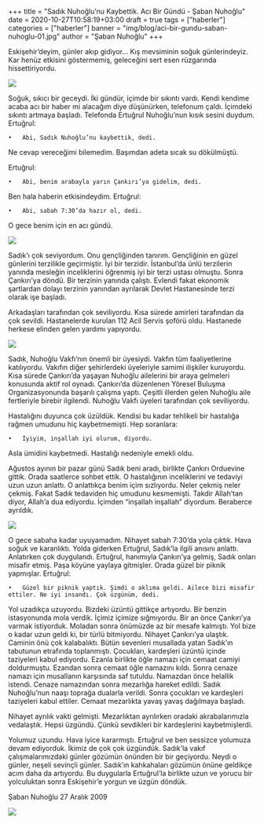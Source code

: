 +++
title = "Sadık Nuhoğlu’nu Kaybettik. Acı Bir Gündü - Şaban Nuhoğlu"
date = 2020-10-27T10:58:19+03:00
draft = true
tags = ["haberler"]
categories = ["haberler"]
banner = "img/blog/aci-bir-gundu-saban-nuhoglu-01.jpg"
author = "Şaban Nuhoğlu"
+++

Eskişehir’deyim, günler akıp gidiyor… Kış mevsiminin soğuk günlerindeyiz. Kar henüz etkisini göstermemiş, geleceğini sert esen rüzgarında hissettiriyordu.

![](img/blog/aci-bir-gundu-saban-nuhoglu-01.jpg)

Soğuk, sıkıcı bir geceydi. İki gündür, içimde bir sıkıntı vardı. Kendi kendime acaba acı bir haber mi alacağım diye düşünürken, telefonum çaldı. İçimdeki sıkıntı artmaya başladı. Telefonda Ertuğrul Nuhoğlu’nun kısık sesini duydum. Ertuğrul:

	•	Abi, Sadık Nuhoğlu’nu kaybettik, dedi.

Ne cevap vereceğimi bilemedim. Başımdan adeta sıcak su dökülmüştü. 

Ertuğrul:

	•	Abi, benim arabayla yarın Çankırı’ya gidelim, dedi.

Ben hala haberin etkisindeydim. Ertuğrul: 

	•	Abi, sabah 7:30’da hazır ol, dedi.

O gece benim için en acı gündü. 

![](img/blog/aci-bir-gundu-saban-nuhoglu-02.jpg)

Sadık’ı çok seviyordum. Onu gençliğinden tanırım. Gençliğinin en güzel günlerini terzilikle geçirmiştir. İyi bir terzidir. İstanbul’da ünlü terzilerin yanında mesleğin inceliklerini öğrenmiş iyi bir terzi ustası olmuştu. Sonra Çankırı’ya döndü. Bir terzinin yanında çalıştı. Evlendi fakat ekonomik şartlardan dolayı terzinin yanından ayrılarak Devlet Hastanesinde terzi olarak işe başladı. 

Arkadaşları tarafından çok seviliyordu. Kısa sürede amirleri tarafından da çok sevildi. Hastanelerde kurulan 112 Acil Servis şoförü oldu. Hastanede herkese elinden gelen yardımı yapıyordu.

![](img/blog/aci-bir-gundu-saban-nuhoglu-03.jpg)

Sadık, Nuhoğlu Vakfı’nın önemli bir üyesiydi. Vakfın tüm faaliyetlerine katılıyordu. Vakıfın diğer şehirlerdeki üyeleriyle samimi ilişkiler kuruyordu. Kısa sürede Çankırı’da yaşayan Nuhoğlu ailelerini bir araya gelmeleri konusunda aktif rol oynadı. Çankırı’da düzenlenen Yöresel Buluşma Organizasyonunda başarılı çalışma yaptı. Çeşitli illerden gelen Nuhoğlu aile fertleriyle birebir ilgilendi. Nuhoğlu Vakfı üyeleri tarafından çok seviliyordu. 

Hastalığını duyunca çok üzüldük. Kendisi bu kadar tehlikeli bir hastalığa rağmen umudunu hiç kaybetmemişti. Hep soranlara:

	•	İyiyim, inşallah iyi olurum, diyordu.

Asla ümidini kaybetmedi. Hastalığı nedeniyle emekli oldu. 

Ağustos ayının bir pazar günü Sadık beni aradı, birlikte Çankırı Orduevine gittik. Orada saatlerce sohbet ettik. O hastalığının inceliklerini ve tedaviyi uzun uzun anlattı. O anlattıkça benim içim sızlıyordu. Neler çekmiş neler çekmiş. Fakat Sadık tedaviden hiç umudunu kesmemişti. Takdir Allah’tan diyor, Allah’a dua ediyordu. İçimden “inşallah inşallah” diyordum. Beraberce ayrıldık. 

![](img/blog/aci-bir-gundu-saban-nuhoglu-04.jpg)

O gece sabaha kadar uyuyamadım. Nihayet sabah 7:30’da yola çıktık. Hava soğuk ve karanlıktı. Yolda giderken Ertuğrul, Sadık’la ilgili anısını anlattı. Anlatırken çok duygulandı. Ertuğrul, hanımıyla Çankırı’ya gelmiş, Sadık onları misafir etmiş. Paşa köyüne yaylaya gitmişler. Orada güzel bir piknik yapmışlar. Ertuğrul:

	•	Güzel bir piknik yaptık. Şimdi o aklıma geldi. Ailece bizi misafir ettiler. Ne iyi insandı. Çok üzgünüm, dedi.

Yol uzadıkça uzuyordu. Bizdeki üzüntü gittikçe artıyordu. Bir benzin istasyonunda mola verdik. İçimiz içimize sığmıyordu. Bir an önce Çankırı’ya varmak istiyorduk. Moladan sonra önümüzde az bir mesafe kalmıştı. Yol bize o kadar uzun geldi ki, bir türlü bitmiyordu. Nihayet Çankırı’ya ulaştık. Caminin önü çok kalabalıktı. Bütün sevenleri musallada yatan Sadık’ın tabutunun etrafında toplanmıştı. Çocukları, kardeşleri üzüntü içinde taziyeleri kabul ediyordu. Ezanla birlikte öğle namazı için cemaat camiyi doldurmuştu. Ezandan sonra cemaat öğle namazını kıldı. Sonra cenaze namazı için musallanın karşısında saf tutuldu. Namazdan önce helallik istendi. Cenaze namazından sonra mezarlığa hareket edildi. Sadık Nuhoğlu’nun naaşı toprağa dualarla verildi. Sonra çocukları ve kardeşleri taziyeleri kabul ettiler. Cemaat mezarlıkta yavaş yavaş dağılmaya başladı. 

Nihayet ayrılık vakti gelmişti. Mezarlıktan ayrılırken oradaki akrabalarımızla vedalaştık. Hepsi üzgündü. Çünkü sevdikleri bir kardeşlerini kaybetmişlerdi. 

Yolumuz uzundu. Hava iyice kararmıştı. Ertuğrul ve ben sessizce yolumuza devam ediyorduk. İkimiz de çok çok üzgündük. Sadık’la vakıf çalışmalarımızdaki günler gözümün önünden bir bir geçiyordu. Neydi o günler, neşeli sevinçli günler. Sadık’ın kahkahaları gözümün önüne geldikçe acım daha da artıyordu. Bu duygularla Ertuğrul’la birlikte uzun ve yorucu bir yolculuktan sonra Eskişehir’e yorgun ve üzgün döndük.

Şaban Nuhoğlu 27 Aralık 2009

![](img/blog/aci-bir-gundu-saban-nuhoglu-05.jpg)
